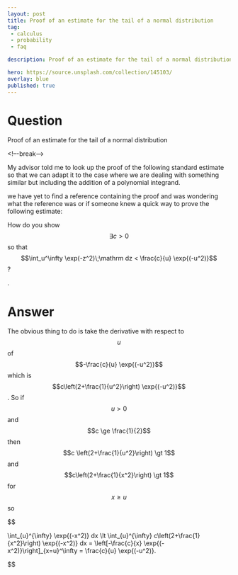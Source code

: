 ```yaml
---
layout: post
title: Proof of an estimate for the tail of a normal distribution
tag:
 - calculus
 - probability
 - faq

description: Proof of an estimate for the tail of a normal distribution

hero: https://source.unsplash.com/collection/145103/
overlay: blue 
published: true
---
```


# Question 

Proof of an estimate for the tail of a normal distribution

<!–-break-–>


My advisor told me to look up the proof of the following standard estimate so that we can adapt it to the case where we are dealing with something similar but including the addition of a polynomial integrand.
  
we have yet to find a reference containing the proof and was wondering what the reference was or if someone knew a quick way to prove the following estimate:

How do you show  $$\exists c > 0$$ so that $$\int_u^\infty \exp(-z^2)\;\mathrm dz < \frac{c}{u} \exp{(-u^2)}$$?

.


# Answer 


The obvious thing to do is take the derivative with respect to $$u$$ of $$-\frac{c}{u} \exp{(-u^2)}$$ which is $$c\left(2+\frac{1}{u^2}\right) \exp{(-u^2)}$$.
So if $$u \gt 0$$ and $$c \ge \frac{1}{2}$$ then  $$c \left(2+\frac{1}{u^2}\right) \gt 1$$ and  $$c\left(2+\frac{1}{x^2}\right) \gt 1$$  for $$x \ge u$$ so 


$$

\int_{u}^{\infty} \exp{(-x^2)} dx \lt \int_{u}^{\infty} c\left(2+\frac{1}{x^2}\right) \exp{(-x^2)} dx  = \left[-\frac{c}{x} \exp{(-x^2)}\right]_{x=u}^\infty = \frac{c}{u} \exp{(-u^2)}.

$$



